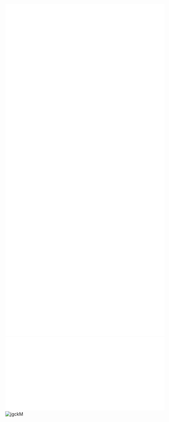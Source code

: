 <img  width="520" src="https://raw.githubusercontent.com/jgckM/jgckM/main/profile-left.svg" alt="Profile Left"/> 
<img  width="520" src="https://raw.githubusercontent.com/jgckM/jgckM/main/profile-right.svg" alt="Profile Right"/>
<img  src="https://counter.seku.su/cmoe?name=jgckM&theme=r34" alt="jgckM" />
